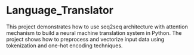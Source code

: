 # Language_Translator
This project demonstrates how to use seq2seq architecture with attention mechanism to build a neural machine translation system in Python. The project shows how to preprocess and vectorize input data using tokenization and one-hot encoding techniques.
